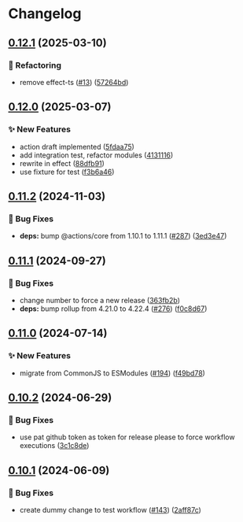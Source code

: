 # Changelog

## [0.12.1](https://github.com/IlyaGulya/android-lint-action/compare/v0.12.0...v0.12.1) (2025-03-10)


### 🔄 Refactoring

* remove effect-ts ([#13](https://github.com/IlyaGulya/android-lint-action/issues/13)) ([57264bd](https://github.com/IlyaGulya/android-lint-action/commit/57264bd277b09b3aa570cd9f261d4a47939e5423))

## [0.12.0](https://github.com/IlyaGulya/android-lint-action/compare/v0.11.2...v0.12.0) (2025-03-07)


### ✨ New Features

* action draft implemented ([5fdaa75](https://github.com/IlyaGulya/android-lint-action/commit/5fdaa758aa6f718ca40f04f247d45651d5895feb))
* add integration test, refactor modules ([4131116](https://github.com/IlyaGulya/android-lint-action/commit/4131116f593b5904973c3419e2ede19b95a9b438))
* rewrite in effect ([88dfb91](https://github.com/IlyaGulya/android-lint-action/commit/88dfb91081e9e3b2cbd7ab41e1c9269c9039fbd5))
* use fixture for test ([f3b6a46](https://github.com/IlyaGulya/android-lint-action/commit/f3b6a4654b970b7520991d5ced4fa5f9dd5505b1))

## [0.11.2](https://github.com/AlbertHernandez/github-action-nodejs-template/compare/v0.11.1...v0.11.2) (2024-11-03)


### 🐛 Bug Fixes

* **deps:** bump @actions/core from 1.10.1 to 1.11.1 ([#287](https://github.com/AlbertHernandez/github-action-nodejs-template/issues/287)) ([3ed3e47](https://github.com/AlbertHernandez/github-action-nodejs-template/commit/3ed3e47cc77be27913810fb90ec2e33465df8628))

## [0.11.1](https://github.com/AlbertHernandez/github-action-nodejs-template/compare/v0.11.0...v0.11.1) (2024-09-27)


### 🐛 Bug Fixes

* change number to force a new release ([363fb2b](https://github.com/AlbertHernandez/github-action-nodejs-template/commit/363fb2b88a08db2cc2465d01f8f56e4927513c7c))
* **deps:** bump rollup from 4.21.0 to 4.22.4 ([#276](https://github.com/AlbertHernandez/github-action-nodejs-template/issues/276)) ([f0c8d67](https://github.com/AlbertHernandez/github-action-nodejs-template/commit/f0c8d670197e556aff3ccb18e890af28d5410165))

## [0.11.0](https://github.com/AlbertHernandez/github-action-nodejs-template/compare/v0.10.2...v0.11.0) (2024-07-14)


### ✨ New Features

* migrate from CommonJS to ESModules ([#194](https://github.com/AlbertHernandez/github-action-nodejs-template/issues/194)) ([f49bd78](https://github.com/AlbertHernandez/github-action-nodejs-template/commit/f49bd780548e2682ed5af9512818273529cbfa5b))

## [0.10.2](https://github.com/AlbertHernandez/github-action-nodejs-template/compare/v0.10.1...v0.10.2) (2024-06-29)


### 🐛 Bug Fixes

* use pat github token as token for release please to force workflow executions ([3c1c8de](https://github.com/AlbertHernandez/github-action-nodejs-template/commit/3c1c8de51be2a16f7069789030d9a5639a2aa206))

## [0.10.1](https://github.com/AlbertHernandez/github-action-nodejs-template/compare/v0.10.0...v0.10.1) (2024-06-09)


### 🐛 Bug Fixes

* create dummy change to test workflow ([#143](https://github.com/AlbertHernandez/github-action-nodejs-template/issues/143)) ([2aff87c](https://github.com/AlbertHernandez/github-action-nodejs-template/commit/2aff87c47714f93ca1030e2bb8348a9df3fb8ff6))
